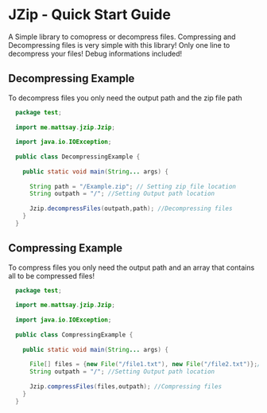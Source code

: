 # JZip - Quick Start Guide

A Simple library to comopress or decompress files.
Compressing and Decompressing files is very simple with this library! Only one line to decompress your files!
Debug informations included!

## Decompressing Example

To decompress files you only need the output path and the zip file path

```java
  package test;
  
  import me.mattsay.jzip.Jzip;
  
  import java.io.IOException;
  
  public class DecompressingExample {
  
    public static void main(String... args) {
  
      String path = "/Example.zip"; // Setting zip file location
      String outpath = "/"; //Setting Output path location
      
      Jzip.decompressFiles(outpath,path); //Decompressing files
    }
  }
```
## Compressing Example

To compress files you only need the output path and an array that contains all to be compressed files!

```java
  package test;
  
  import me.mattsay.jzip.Jzip;
  
  import java.io.IOException;
  
  public class CompressingExample {
  
    public static void main(String... args) {
  
      File[] files = {new File("/file1.txt"), new File("/file2.txt")};// Setting example array
      String outpath = "/"; //Setting Output path location
      
      Jzip.compressFiles(files,outpath); //Compressing files
    }
  }
```
